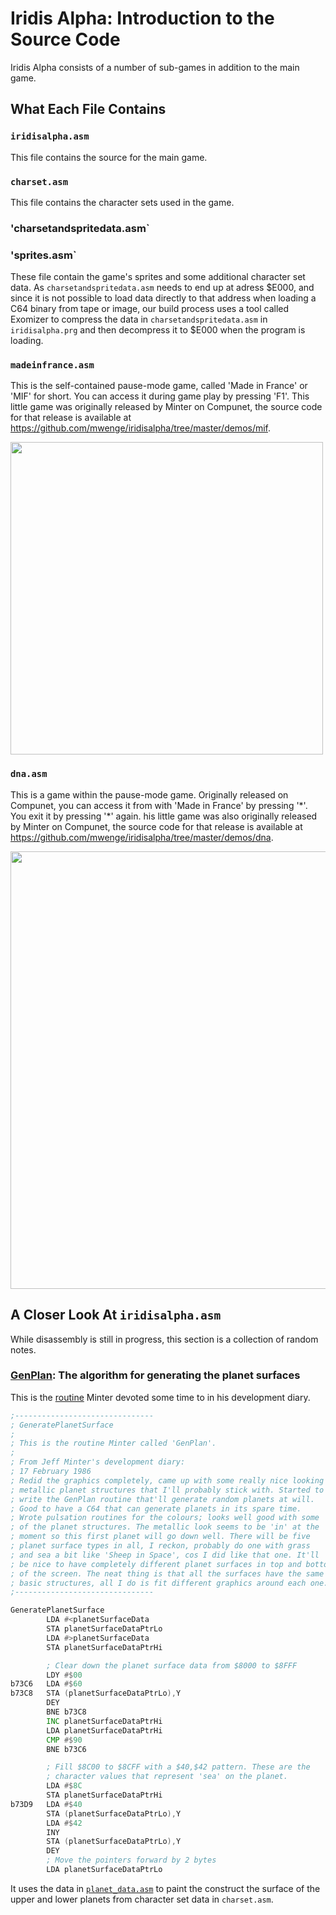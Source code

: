# Iridis Alpha: Introduction to the Source Code

Iridis Alpha consists of a number of sub-games in addition to the main game.

## What Each File Contains
### `iridisalpha.asm`
This file contains the source for the main game. 

### `charset.asm`
This file contains the character sets used in the game.

### 'charsetandspritedata.asm`
### 'sprites.asm`
These file contain the game's sprites and some additional character set data. As `charsetandspritedata.asm` needs to end up at adress $E000, and since it is not possible to load data directly to that address when loading a C64 binary from tape or image, our build process uses a tool called Exomizer to compress the data in `charsetandspritedata.asm` in `iridisalpha.prg` and then decompress it to $E000 when the program is loading.

### `madeinfrance.asm`
This is the self-contained pause-mode game, called 'Made in France' or 'MIF' for short. You can access it during game play by pressing 'F1'. This little game was originally released by Minter on Compunet, the source code for that release is available at https://github.com/mwenge/iridisalpha/tree/master/demos/mif.

<img src="https://user-images.githubusercontent.com/58846/103455890-eac78500-4ce8-11eb-9d92-867c0c3ea825.gif" width=500>

### `dna.asm`
This is a game within the pause-mode game. Originally released on Compunet, you can access it from with 'Made in France' by pressing '\*'. You exit it by pressing '\*' again. his little game was also originally released by Minter on Compunet, the source code for that release is available at https://github.com/mwenge/iridisalpha/tree/master/demos/dna.

<img src="https://user-images.githubusercontent.com/58846/103443219-cfab3580-4c54-11eb-8046-0f5f3bac9c79.gif" width=700>

## A Closer Look At `iridisalpha.asm`
While disassembly is still in progress, this section is a collection of random notes. 

### [GenPlan](https://github.com/mwenge/iridisalpha/blob/4250b80a10adb10fa21703395c681743314853c2/src/iridisalpha.asm#L6098): The algorithm for generating the planet surfaces

This is the [routine](https://github.com/mwenge/iridisalpha/blob/4250b80a10adb10fa21703395c681743314853c2/src/iridisalpha.asm#L6098) Minter devoted some time to in his development diary.


```asm
;-------------------------------
; GeneratePlanetSurface
;
; This is the routine Minter called 'GenPlan'.
;
; From Jeff Minter's development diary:
; 17 February 1986
; Redid the graphics completely, came up with some really nice looking 
; metallic planet structures that I'll probably stick with. Started to 
; write the GenPlan routine that'll generate random planets at will. 
; Good to have a C64 that can generate planets in its spare time. 
; Wrote pulsation routines for the colours; looks well good with some 
; of the planet structures. The metallic look seems to be 'in' at the 
; moment so this first planet will go down well. There will be five 
; planet surface types in all, I reckon, probably do one with grass 
; and sea a bit like 'Sheep in Space', cos I did like that one. It'll
; be nice to have completely different planet surfaces in top and bottom
; of the screen. The neat thing is that all the surfaces have the same
; basic structures, all I do is fit different graphics around each one. 
;-------------------------------

GeneratePlanetSurface   
        LDA #<planetSurfaceData
        STA planetSurfaceDataPtrLo
        LDA #>planetSurfaceData
        STA planetSurfaceDataPtrHi

        ; Clear down the planet surface data from $8000 to $8FFF
        LDY #$00
b73C6   LDA #$60
b73C8   STA (planetSurfaceDataPtrLo),Y
        DEY 
        BNE b73C8
        INC planetSurfaceDataPtrHi
        LDA planetSurfaceDataPtrHi
        CMP #$90
        BNE b73C6

        ; Fill $8C00 to $8CFF with a $40,$42 pattern. These are the
        ; character values that represent 'sea' on the planet.
        LDA #$8C
        STA planetSurfaceDataPtrHi
b73D9   LDA #$40
        STA (planetSurfaceDataPtrLo),Y
        LDA #$42
        INY 
        STA (planetSurfaceDataPtrLo),Y
        DEY 
        ; Move the pointers forward by 2 bytes
        LDA planetSurfaceDataPtrLo
```

It uses the data in [`planet_data.asm`](https://github.com/mwenge/iridisalpha/blob/master/src/planet_data.asm) to paint the construct the surface of the upper and lower planets from character set data in `charset.asm`.
